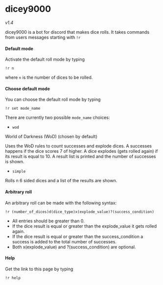 # dicey9000

*v1.4*

dicey9000 is a bot for discord that makes dice rolls.
It takes commands from users messages starting with `!r`

#### Default mode

Activate the default roll mode by typing

   `!r n`

where `n` is the number of dices to be rolled.

#### Choose default mode

You can choose the default roll mode by typing

   `!r set mode_name`

There are currently two possible `mode_name` choices:

- `wod`

World of Darkness (WoD) (chosen by default)

Uses the WoD rules to count successes and explode dices. A successes
happens if the dice scores 7 of higher. A dice explodes (gets rolled
again) if its result is equal to 10. A result list is printed and the
number of successes is shown.

- `simple`

Rolls n 6 sided dices and a list of the results are shown.

#### Arbitrary roll 

An arbitrary roll can be made with the following syntax:
   
   `!r (number_of_dices)d(dice_type)x(explode_value)?(success_condition)`
   	
  * All entries should be greater than 0. 
  * If the dice result is equal or greater than the explode_value it gets
    rolled again.
  * If the dice result is equal or greater than the success_condition a
    success is added to the total number of successes.
  * Both x(explode_value) and ?(success_condition) are optional.

#### Help

Get the link to this page by typing

   `!r help`